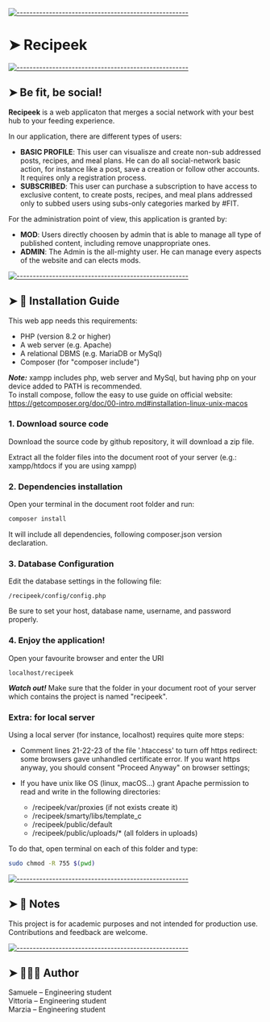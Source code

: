 [![-----------------------------------------------------](https://raw.githubusercontent.com/andreasbm/readme/master/assets/lines/colored.png)](#digitalplot)

# ➤ Recipeek

[![-----------------------------------------------------](https://raw.githubusercontent.com/andreasbm/readme/master/assets/lines/colored.png)](#the-perfect-site-for-every-reader)

## ➤ Be fit, be social!

**Recipeek** is a web applicaton that merges a social network with your best hub to your feeding experience.

In our application, there are different types of users:
- **BASIC PROFILE**: This user can visualisze and create non-sub addressed posts, recipes, and meal plans. He can do all social-network basic action, for instance like a post, save a creation or follow other accounts. It requires only a registration process.
- **SUBSCRIBED**: This user can purchase a subscription to have access to exclusive content, to create posts, recipes, and meal plans addressed only to subbed users using subs-only categories marked by #FIT.

For the administration point of view, this application is granted by:
- **MOD**: Users directly choosen by admin that is able to manage all type of published content, including remove unappropriate ones.
- **ADMIN**: The Admin is the all-mighty user. He can manage every aspects of the website and can elects mods.



[![-----------------------------------------------------](https://raw.githubusercontent.com/andreasbm/readme/master/assets/lines/colored.png)](#-installation-guide)

## ➤ 🚀 Installation Guide

This web app needs this requirements:

- PHP (version 8.2 or higher)
- A web server (e.g. Apache)
- A relational DBMS (e.g. MariaDB or MySql)
- Composer (for "composer include")

***Note:*** xampp includes php, web server and MySql, but having php on your device added to PATH is recommended. <br>
To install compose, follow the easy to use guide on official website: <br>
https://getcomposer.org/doc/00-intro.md#installation-linux-unix-macos


### 1. Download source code
Download the source code by github repository, it will download a zip file.

Extract all the folder files into the document root of your server (e.g.: xampp/htdocs if you are using xampp)

### 2. Dependencies installation

Open your terminal in the document root folder and run:

```bash
composer install
```

It will include all dependencies, following composer.json version declaration.

### 3. Database Configuration

Edit the database settings in the following file:
```
/recipeek/config/config.php
```
Be sure to set your host, database name, username, and password properly.

### 4. Enjoy the application!

Open your favourite browser and enter the URI 

```
localhost/recipeek
```

***Watch out!*** Make sure that the folder in your document root of your server which contains the project is named "recipeek".


### Extra:   for local server

Using a local server (for instance, localhost) requires quite more steps:

- Comment lines 21-22-23 of the file '.htaccess' to turn off https redirect: some browsers gave unhandled certificate error. If you want https anyway, you should consent "Proceed Anyway" on browser settings;

- If you have unix like OS (linux, macOS...) grant Apache permission to read and write in the following directories: 
    - /recipeek/var/proxies  (if not exists create it)
    - /recipeek/smarty/libs/template_c
    - /recipeek/public/default
    - /recipeek/public/uploads/* (all folders in uploads)

To do that, open terminal on each of this folder and type:

```bash
sudo chmod -R 755 $(pwd)
```


[![-----------------------------------------------------](https://raw.githubusercontent.com/andreasbm/readme/master/assets/lines/colored.png)](#-notes)

## ➤ 📝 Notes

This project is for academic purposes and not intended for production use.
Contributions and feedback are welcome.




[![-----------------------------------------------------](https://raw.githubusercontent.com/andreasbm/readme/master/assets/lines/colored.png)](#-author)

## ➤ 👨🏻‍💻 Author

Samuele – Engineering student <br>
Vittoria – Engineering student <br>
Marzia – Engineering student